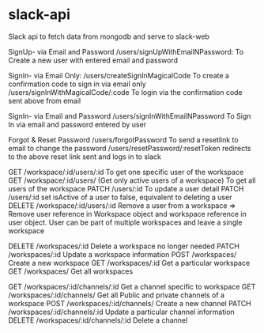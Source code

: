 # slack-api
Slack api to fetch data from mongodb and serve to slack-web

SignUp- via Email and Password
/users/signUpWithEmailNPassword:
  To Create a new user with entered email and password

SignIn- via Email Only:
/users/createSignInMagicalCode 
  To create a confirmation code to sign in via email only
/users/signInWithMagicalCode/:code
  To login via the confirmation code sent above from email

SignIn- via Email and Password
/users/signInWithEmailNPassword
  To Sign In via email and password entered by user

Forgot & Reset Password
/users/forgotPassword
  To send a resetlink to email to change the password
/users/resetPassword/:resetToken
  redirects to the above reset link sent and logs in to slack

GET /workspace/:id/users/:id
  To get one specific user of the workspace
GET /workspace/:id/users/ (Get only active users of a workspace)
  To get all users of the workspace
PATCH /users/:id
  To update a user detail
PATCH /users/:id 
  set isActive of a user to false, equivalent to deleting a user
DELETE /workspace/:id/users/:id
  Remove a user from a workspace => Remove user reference in Workspace object and workspace reference in user object. User can be part of multiple workspaces and leave a single workspace

DELETE /workspaces/:id
  Delete a workspace no longer needed
PATCH /workspaces/:id
  Update a workspace information
POST /workspaces/
  Create a new workspace
GET /workspaces/:id
  Get a particular workspace
GET /workspaces/
  Get all workspaces

GET /workspaces/:id/channels/:id
  Get a channel specific to workspace
GET /workspaces/:id/channels/
  Get all Public and private channels of a workspace
POST /workspaces/:id/channels/
  Create a new channel
PATCH /workspaces/:id/channels/:id
  Update a particular channel information
DELETE /workspaces/:id/channels/:id
  Delete a channel

